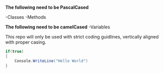 **The following need to be PascalCased**

-Classes
-Methods

**The following need to be camelCased**
-Variables

This repo will only be used with strict coding guidlines, vertically aligned with proper casing.
```csharp
if(true)
{
    Console.WriteLine("Hello World")
}
```